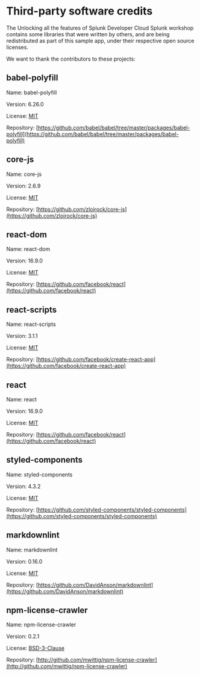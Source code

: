 
# Third-party software credits

The Unlocking all the features of Splunk Developer Cloud Splunk workshop contains some libraries that were written by others, and are being redistributed as part of this sample app, under their respective open source licenses.

We want to thank the contributors to these projects:

## babel-polyfill

Name: babel-polyfill

Version: 6.26.0

License: [MIT](https://github.com/babel/babel/tree/master/packages/babel-polyfill)

Repository: [https://github.com/babel/babel/tree/master/packages/babel-polyfill](https://github.com/babel/babel/tree/master/packages/babel-polyfill)

## core-js

Name: core-js

Version: 2.6.9

License: [MIT](https://github.com/zloirock/core-js/raw/master/LICENSE)

Repository: [https://github.com/zloirock/core-js](https://github.com/zloirock/core-js)

## react-dom

Name: react-dom

Version: 16.9.0

License: [MIT](https://github.com/facebook/react/raw/master/LICENSE)

Repository: [https://github.com/facebook/react](https://github.com/facebook/react)

## react-scripts

Name: react-scripts

Version: 3.1.1

License: [MIT](https://github.com/facebook/create-react-app/raw/master/LICENSE)

Repository: [https://github.com/facebook/create-react-app](https://github.com/facebook/create-react-app)

## react

Name: react

Version: 16.9.0

License: [MIT](https://github.com/facebook/react/raw/master/LICENSE)

Repository: [https://github.com/facebook/react](https://github.com/facebook/react)

## styled-components

Name: styled-components

Version: 4.3.2

License: [MIT](https://github.com/styled-components/styled-components)

Repository: [https://github.com/styled-components/styled-components](https://github.com/styled-components/styled-components)

## markdownlint

Name: markdownlint

Version: 0.16.0

License: [MIT](https://github.com/DavidAnson/markdownlint/raw/master/LICENSE)

Repository: [https://github.com/DavidAnson/markdownlint](https://github.com/DavidAnson/markdownlint)

## npm-license-crawler

Name: npm-license-crawler

Version: 0.2.1

License: [BSD-3-Clause](http://github.com/mwittig/npm-license-crawler/raw/master/LICENSE)

Repository: [http://github.com/mwittig/npm-license-crawler](http://github.com/mwittig/npm-license-crawler)
